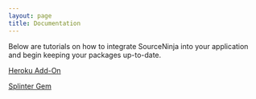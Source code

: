 ```yaml
---
layout: page
title: Documentation
---
```


Below are tutorials on how to integrate SourceNinja into your application and begin keeping your packages up-to-date.

[Heroku Add-On](heroku-addon)

[Splinter Gem](splinter-sourceninja-gem)

